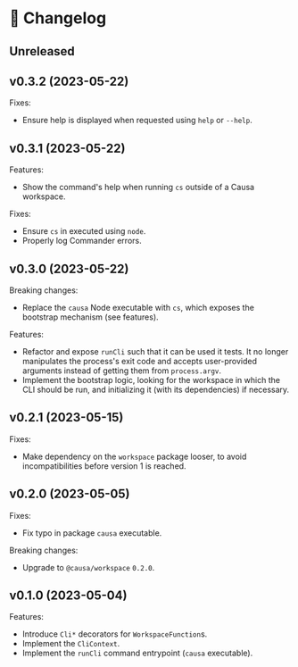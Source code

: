 # 🔖 Changelog

## Unreleased

## v0.3.2 (2023-05-22)

Fixes:

- Ensure help is displayed when requested using `help` or `--help`.

## v0.3.1 (2023-05-22)

Features:

- Show the command's help when running `cs` outside of a Causa workspace.

Fixes:

- Ensure `cs` in executed using `node`.
- Properly log Commander errors.

## v0.3.0 (2023-05-22)

Breaking changes:

- Replace the `causa` Node executable with `cs`, which exposes the bootstrap mechanism (see features).

Features:

- Refactor and expose `runCli` such that it can be used it tests. It no longer manipulates the process's exit code and accepts user-provided arguments instead of getting them from `process.argv`.
- Implement the bootstrap logic, looking for the workspace in which the CLI should be run, and initializing it (with its dependencies) if necessary.

## v0.2.1 (2023-05-15)

Fixes:

- Make dependency on the `workspace` package looser, to avoid incompatibilities before version 1 is reached.

## v0.2.0 (2023-05-05)

Fixes:

- Fix typo in package `causa` executable.

Breaking changes:

- Upgrade to `@causa/workspace` `0.2.0`.

## v0.1.0 (2023-05-04)

Features:

- Introduce `Cli*` decorators for `WorkspaceFunction`s.
- Implement the `CliContext`.
- Implement the `runCli` command entrypoint (`causa` executable).
